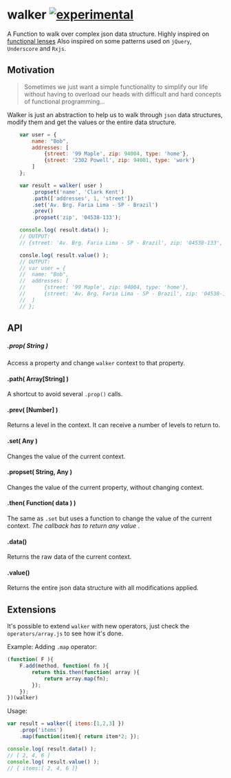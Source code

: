 # walker [![experimental](http://badges.github.io/stability-badges/dist/experimental.svg)](http://github.com/badges/stability-badges)

A Function to walk over complex json data structure.
Highly inspired on [functional lenses](https://medium.com/@dtipson/functional-lenses-d1aba9e52254#.c2ht4rctb)
Also inspired on some patterns used on `jQuery`, `Underscore` and `Rxjs`.

## Motivation

> Sometimes we just want a simple functionality to simplify our life without having to overload our heads with
difficult and hard concepts of functional programming...

Walker is just an abstraction to help us to walk through `json` data structures, modify them and get the values or the entire data structure.

```js
	var user = {
		name: "Bob",
		addresses: [
			{street: '99 Maple', zip: 94004, type: 'home'},
			{street: '2302 Powell', zip: 94001, type: 'work'}
		]
	};

	var result = walker( user )
		.propset('name', 'Clark Kent')
		.path(['addresses', 1, 'street'])
		.set('Av. Brg. Faria Lima - SP - Brazil')
		.prev()
		.propset('zip', '04538-133');

	console.log( result.data() );
	// OUTPUT:
	// {street: 'Av. Brg. Faria Lima - SP - Brazil', zip: '04538-133', type: 'work'}

	consle.log( result.value() );
	// OUTPUT:
	// var user = {
	// 	name: "Bob",
	// 	addresses: [
	// 		{street: '99 Maple', zip: 94004, type: 'home'},
	// 		{street: 'Av. Brg. Faria Lima - SP - Brazil', zip: '04538-133', type: 'work'}
	// 	]
	// };
```

## API

##### .prop( String )
Access a property and change `walker` context to that property.

#### .path( Array[String] )
A shortcut to avoid several `.prop()` calls.

#### .prev( [Number] )
Returns a level in the context. It can receive a number of levels to return to.

#### .set( Any )
Changes the value of the current context.

#### .propset( String, Any )
Changes the value of the current property, without changing context.

#### .then( Function( data ) )
The same as `.set` but uses a function to change the value of the current context. *The callback has to return any value* .

#### .data()
Returns the raw data of the current context.

#### .value()
Returns the entire json data structure with all modifications applied.

## Extensions

It's possible to extend `walker` with new operators, just check the `operators/array.js` to see how it's done.


Example: Adding `.map` operator:

```js
(function( F ){
	F.add(method, function( fn ){
		return this.then(function( array ){
			return array.map(fn);
		});
	});
})(walker)
```

Usage:

```js
var result = walker({ items:[1,2,3] })
	.prop('items')
	.map(function(item){ return item*2; });

console.log( result.data() );
// [ 2, 4, 6 ]
console.log( result.value() );
// { items:[ 2, 4, 6 ]}
```
